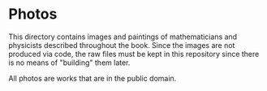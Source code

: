 # Photos
This directory contains images and paintings of mathematicians and physicists
described throughout the book. Since the images are not produced via code, the
raw files must be kept in this repository since there is no means of "building"
them later.

All photos are works that are in the public domain.
